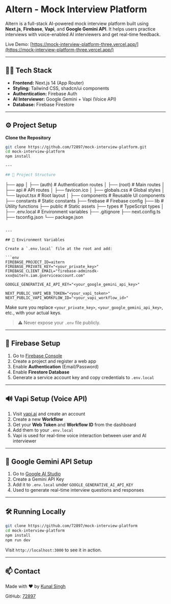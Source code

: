# AItern - Mock Interview Platform

AItern is a full-stack AI-powered mock interview platform built using **Next.js**, **Firebase**, **Vapi**, and **Google Gemini API**. It helps users practice interviews with voice-enabled AI interviewers and get real-time feedback.

Live Demo: [https://mock-interview-platform-three.vercel.app/](https://mock-interview-platform-three.vercel.app/)

---

## 👨‍💻 Tech Stack

- **Frontend:** Next.js 14 (App Router)
- **Styling:** Tailwind CSS, shadcn/ui components
- **Authentication:** Firebase Auth
- **AI Interviewer:** Google Gemini + Vapi (Voice API)
- **Database:** Firebase Firestore

---

## ⚙️ Project Setup

**Clone the Repository**
```bash
git clone https://github.com/72897/mock-interview-platform.git
cd mock-interview-platform
npm install

---

## 📁 Project Structure

```
├── app
│   ├── (auth)         # Authentication routes
│   ├── (root)         # Main routes
│   ├── api            # API routes
│   ├── favicon.ico
│   ├── globals.css    # Global styles
│   └── layout.tsx     # Root layout
│
├── components         # Reusable UI components
├── constants          # Static constants
├── firebase           # Firebase config
├── lib                # Utility functions
├── public             # Static assets
├── types              # TypeScript types
│
├── .env.local         # Environment variables
├── .gitignore
├── next.config.ts
├── tsconfig.json
└── package.json
```

---

## 🔐 Environment Variables

Create a `.env.local` file at the root and add:

```env
FIREBASE_PROJECT_ID=aitern
FIREBASE_PRIVATE_KEY="<your_private_key>"
FIREBASE_CLIENT_EMAIL="firebase-adminsdk-xxx@aitern.iam.gserviceaccount.com"

GOOGLE_GENERATIVE_AI_API_KEY="<your_google_gemini_api_key>"

NEXT_PUBLIC_VAPI_WEB_TOKEN="<your_vapi_token>"
NEXT_PUBLIC_VAPI_WORKFLOW_ID="<your_vapi_workflow_id>"
```

Make sure you replace `<your_private_key>`, `<your_google_gemini_api_key>`, etc., with your actual keys.

> ⚠️ Never expose your `.env` file publicly.

---

## 🔧 Firebase Setup

1. Go to [Firebase Console](https://console.firebase.google.com/)
2. Create a project and register a web app
3. Enable **Authentication** (Email/Password)
4. Enable **Firestore Database**
5. Generate a service account key and copy credentials to `.env.local`

---

## 🔊 Vapi Setup (Voice API)

1. Visit [vapi.ai](https://vapi.ai/) and create an account
2. Create a new **Workflow**
3. Get your **Web Token** and **Workflow ID** from the dashboard
4. Add them to your `.env.local`
5. Vapi is used for real-time voice interaction between user and AI interviewer

---

## 🤖 Google Gemini API Setup

1. Go to [Google AI Studio](https://makersuite.google.com/app)
2. Create a Gemini API Key
3. Add it to `.env.local` under `GOOGLE_GENERATIVE_AI_API_KEY`
4. Used to generate real-time interview questions and responses

---

## 🛠️ Running Locally

```bash
git clone https://github.com/72897/mock-interview-platform
cd mock-interview-platform
npm install
npm run dev
```

Visit `http://localhost:3000` to see it in action.

---

## 📫 Contact

Made with ❤️ by [Kunal Singh](https://www.linkedin.com/in/kunal-singh-454368289/)

GitHub: [72897](https://github.com/72897/)

